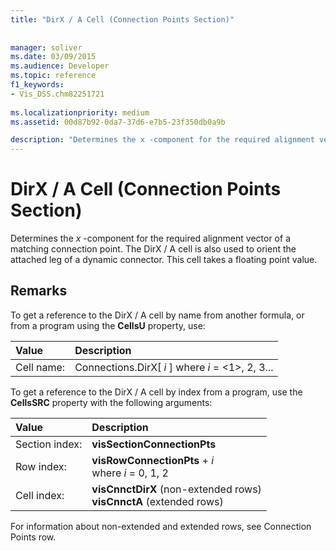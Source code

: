 ```yaml
---
title: "DirX / A Cell (Connection Points Section)"
 
 
manager: soliver
ms.date: 03/09/2015
ms.audience: Developer
ms.topic: reference
f1_keywords:
- Vis_DSS.chm82251721
 
ms.localizationpriority: medium
ms.assetid: 00d87b92-0da7-37d6-e7b5-23f350db0a9b

description: "Determines the x -component for the required alignment vector of a matching connection point. The DirX / A cell is also used to orient the attached leg of a dynamic connector. This cell takes a floating point value."
---
```


# DirX / A Cell (Connection Points Section)

Determines the  *x*  -component for the required alignment vector of a matching connection point. The DirX / A cell is also used to orient the attached leg of a dynamic connector. This cell takes a floating point value.
  
## Remarks

To get a reference to the DirX / A cell by name from another formula, or from a program using the **CellsU** property, use:
  
|**Value**|**Description**|
|:-----|:-----|
| Cell name:  <br/> | Connections.DirX[  *i*  ] where  *i*  = <1>, 2, 3... |

To get a reference to the DirX / A cell by index from a program, use the **CellsSRC** property with the following arguments:
  
|**Value**|**Description**|
|:-----|:-----|
| Section index:  <br/> |**visSectionConnectionPts** <br/> |
| Row index:  <br/> |**visRowConnectionPts** + *i*  <br/> where  *i*  = 0, 1, 2  <br/> |
| Cell index:  <br/> |**visCnnctDirX** (non-extended rows)  <br/> **visCnnctA** (extended rows)  <br/> |

For information about non-extended and extended rows, see Connection Points row.
  